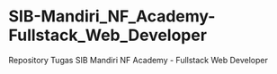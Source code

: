 # SIB-Mandiri_NF_Academy-Fullstack_Web_Developer
Repository Tugas SIB Mandiri NF Academy - Fullstack Web Developer
